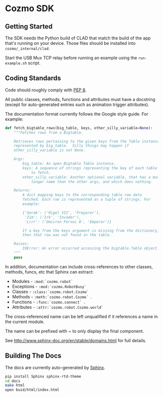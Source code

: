 # Cozmo SDK

## Getting Started

The SDK needs the Python build of CLAD that match the build of the app 
that's running on your device.  Those files should be installed into 
`cozmo/_internal/clad`.

Start the USB Mux TCP relay before running an example using the `run-example.sh`
script.

## Coding Standards

Code should roughly comply with [PEP 8](https://www.python.org/dev/peps/pep-0008/).

All public classes, methods, functions and attributes must have a docstring
(except for auto-generated entries such as animation trigger attributes).

The documentation format currently follows the Google style guide.  For example:

```python
def fetch_bigtable_rows(big_table, keys, other_silly_variable=None):
    """Fetches rows from a Bigtable.

    Retrieves rows pertaining to the given keys from the Table instance
    represented by big_table.  Silly things may happen if
    other_silly_variable is not None.

    Args:
        big_table: An open Bigtable Table instance.
        keys: A sequence of strings representing the key of each table row
            to fetch.
        other_silly_variable: Another optional variable, that has a much
            longer name than the other args, and which does nothing.

    Returns:
        A dict mapping keys to the corresponding table row data
        fetched. Each row is represented as a tuple of strings. For
        example:

        {'Serak': ('Rigel VII', 'Preparer'),
         'Zim': ('Irk', 'Invader'),
         'Lrrr': ('Omicron Persei 8', 'Emperor')}

        If a key from the keys argument is missing from the dictionary,
        then that row was not found in the table.

    Raises:
        IOError: An error occurred accessing the bigtable.Table object.
    """
    pass
```

In addition, documentation can include cross-references to other classes,
methods, funcs, etc that Sphinx can extract:

* Modules - ``:mod:`cozmo.robot` ``
* Exceptions - ``:mod:`cozmo.RobotBusy` ``
* Classes - ``:class:`cozmo.robot.Cozmo` ``
* Methods - ``:meth:`cozmo.robot.Cozmo` ``.
* Functions - ``:func:`cozmo.connect` ``.
* Attributes - ``:attr:`cozmo.robot.Cozmo.world` ``

The cross-referenced name can be left unqualified if it references a name
in the current module.

The name can be prefixed with ~ to only display the final component.

See http://www.sphinx-doc.org/en/stable/domains.html for full details.


## Building The Docs

The docs are currently auto-generated by [Sphinx](http://www.sphinx-doc.org/).

```bash
pip install Sphinx sphinx-rtd-theme
cd docs
make html
open buid/html/index.html
```


